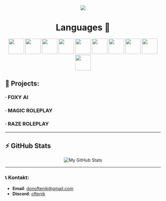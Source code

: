 <h1 align="center">
<img src="https://readme-typing-svg.herokuapp.com/?font=Righteous&size=35&center=true&vCenter=true&width=500&height=70&duration=4000&lines=Hey!+👋;+I'm+Oftenik;&color=ffffff" />
</h1>



<h1 align="center">Languages 📣</h1>
<p align="center">
  <img src="https://cdn.jsdelivr.net/gh/devicons/devicon/icons/html5/html5-original.svg" width="50" height="50"/>
  <img src="https://cdn.jsdelivr.net/gh/devicons/devicon/icons/css3/css3-original.svg" width="50" height="50"/>
  <img src="https://cdn.jsdelivr.net/gh/devicons/devicon/icons/javascript/javascript-original.svg" width="50" height="50"/>
  <img src="https://cdn.jsdelivr.net/gh/devicons/devicon/icons/java/java-original.svg" width="50" height="50"/>
  <img src="https://cdn.jsdelivr.net/gh/devicons/devicon/icons/php/php-original.svg" width="50" height="50"/>
  <img src="https://cdn.jsdelivr.net/gh/devicons/devicon/icons/lua/lua-original.svg" width="50" height="50"/>
  <img src="https://cdn.jsdelivr.net/gh/devicons/devicon/icons/nodejs/nodejs-original.svg" width="50" height="50"/>
  <img src="https://cdn.jsdelivr.net/gh/devicons/devicon/icons/python/python-original.svg" width="50" height="50"/>
  <img src="https://cdn.jsdelivr.net/gh/devicons/devicon/icons/mysql/mysql-original.svg" width="50" height="50"/>
  <img src="https://cdn.jsdelivr.net/gh/devicons/devicon/icons/typescript/typescript-original.svg" width="50" height="50"/>
</p>


## 🚀 Projects:

###  ∙ **FOXY AI**
###  ∙ **MAGIC ROLEPLAY**
###  ∙ RAZE ROLEPLAY

---

## ⚡ GitHub Stats
<div align="center">
  <img src="https://github-readme-stats.vercel.app/api?username=yourusername&show_icons=true&count_private=true&hide_title=true&hide=prs&theme=radical" alt="My GitHub Stats" />
</div>




---

### 📞 Kontakt:
- **Email**: donoftenik@gmail.com
- **Discord**: [oftenik](https://discord.gg/trkjjjS8zX) 



